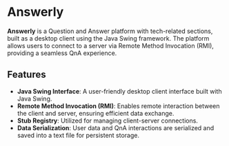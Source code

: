 # Answerly

**Answerly** is a Question and Answer platform with tech-related sections, built as a desktop client using the Java Swing framework. The platform allows users to connect to a server via Remote Method Invocation (RMI), providing a seamless QnA experience.

## Features

- **Java Swing Interface**: A user-friendly desktop client interface built with Java Swing.
- **Remote Method Invocation (RMI)**: Enables remote interaction between the client and server, ensuring efficient data exchange.
- **Stub Registry**: Utilized for managing client-server connections.
- **Data Serialization**: User data and QnA interactions are serialized and saved into a text file for persistent storage.
